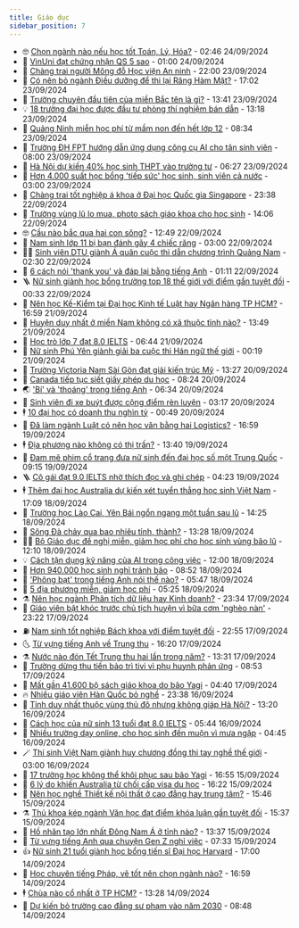 ```yaml
---
title: Giáo dục
sidebar_position: 7
---
```


<!-- vnexpress-giao-duc:START -->
- 🤓 [Chọn ngành nào nếu học tốt Toán, Lý, Hóa?](https://vnexpress.net/chon-nganh-nao-neu-hoc-tot-toan-ly-hoa-4796124.html) - 02:46 24/09/2024
- 🦆 [VinUni đạt chứng nhận QS 5 sao](https://vnexpress.net/vinuni-dat-chung-nhan-qs-5-sao-4796188.html) - 01:00 24/09/2024
- 🦩 [Chàng trai người Mông đỗ Học viện An ninh](https://vnexpress.net/chang-trai-nguoi-mong-do-hoc-vien-an-ninh-4796105.html) - 22:00 23/09/2024
- 🌮 [Có nên bỏ ngành Điều dưỡng để thi lại Răng Hàm Mặt?](https://vnexpress.net/co-nen-bo-nganh-dieu-duong-de-thi-lai-rang-ham-mat-4796055.html) - 17:02 23/09/2024
- 🔭 [Trường chuyên đầu tiên của miền Bắc tên là gì?](https://vnexpress.net/truong-chuyen-dau-tien-cua-mien-bac-ten-la-gi-4795907.html) - 13:41 23/09/2024
- 💡 [18 trường đại học được đầu tư phòng thí nghiệm bán dẫn](https://vnexpress.net/18-truong-dai-hoc-duoc-dau-tu-phong-thi-nghiem-ban-dan-4796147.html) - 13:18 23/09/2024
- 🥰 [Quảng Ninh miễn học phí từ mầm non đến hết lớp 12](https://vnexpress.net/quang-ninh-mien-hoc-phi-tu-mam-non-den-het-lop-12-4795995.html) - 08:34 23/09/2024
- 🐲 [Trường ĐH FPT hướng dẫn ứng dụng công cụ AI cho tân sinh viên](https://vnexpress.net/truong-dh-fpt-huong-dan-ung-dung-cong-cu-ai-cho-tan-sinh-vien-4795911.html) - 08:00 23/09/2024
- 🦒 [Hà Nội dự kiến 40% học sinh THPT vào trường tư](https://vnexpress.net/ha-noi-du-kien-40-hoc-sinh-thpt-vao-truong-tu-4795840.html) - 06:27 23/09/2024
- 🦆 [Hơn 4.000 suất học bổng &#39;tiếp sức&#39; học sinh, sinh viên cả nước](https://vnexpress.net/hon-4-000-suat-hoc-bong-tiep-suc-hoc-sinh-sinh-vien-ca-nuoc-4791331.html) - 03:00 23/09/2024
- 🧰 [Chàng trai tốt nghiệp á khoa ở Đại học Quốc gia Singapore](https://vnexpress.net/chang-trai-tot-nghiep-a-khoa-o-dai-hoc-quoc-gia-singapore-4793664.html) - 23:38 22/09/2024
- 🐘 [Trường vùng lũ lo mua, photo sách giáo khoa cho học sinh](https://vnexpress.net/truong-vung-lu-lo-mua-photo-sach-giao-khoa-cho-hoc-sinh-4795432.html) - 14:06 22/09/2024
- 🤓 [Cầu nào bắc qua hai con sông?](https://vnexpress.net/cau-nao-bac-qua-hai-con-song-4795690.html) - 12:49 22/09/2024
- 🧰 [Nam sinh lớp 11 bị bạn đánh gãy 4 chiếc răng](https://vnexpress.net/nam-sinh-lop-11-bi-ban-danh-gay-4-chiec-rang-4795592.html) - 03:00 22/09/2024
- 🧑‍💻 [Sinh viên DTU giành Á quân cuộc thi dẫn chương trình Quảng Nam](https://vnexpress.net/sinh-vien-dtu-gianh-a-quan-cuoc-thi-dan-chuong-trinh-quang-nam-4795594.html) - 02:30 22/09/2024
- 🫶 [6 cách nói &#39;thank you&#39; và đáp lại bằng tiếng Anh](https://vnexpress.net/6-cach-noi-thank-you-va-dap-lai-bang-tieng-anh-4795575.html) - 01:11 22/09/2024
- 🪜 [Nữ sinh giành học bổng trường top 18 thế giới với điểm gần tuyệt đối](https://vnexpress.net/nu-sinh-gianh-hoc-bong-truong-top-18-the-gioi-voi-diem-gan-tuyet-doi-4793803.html) - 00:33 22/09/2024
- 🎊 [Nên học Kế-Kiểm tại Đại học Kinh tế Luật hay Ngân hàng TP HCM?](https://vnexpress.net/nen-hoc-ke-kiem-tai-dai-hoc-kinh-te-luat-hay-ngan-hang-tp-hcm-4795547.html) - 16:59 21/09/2024
- 🧐 [Huyện duy nhất ở miền Nam không có xã thuộc tỉnh nào?](https://vnexpress.net/huyen-duy-nhat-o-mien-nam-khong-co-xa-thuoc-tinh-nao-4795493.html) - 13:49 21/09/2024
- 🌈 [Học trò lớp 7 đạt 8.0 IELTS](https://vnexpress.net/hoc-tro-lop-7-dat-8-0-ielts-4793968.html) - 06:44 21/09/2024
- 🥰 [Nữ sinh Phú Yên giành giải ba cuộc thi Hán ngữ thế giới](https://vnexpress.net/nu-sinh-phu-yen-gianh-giai-ba-cuoc-thi-han-ngu-the-gioi-4795243.html) - 00:19 21/09/2024
- 🎡 [Trường Victoria Nam Sài Gòn đạt giải kiến trúc Mỹ](https://vnexpress.net/truong-victoria-nam-sai-gon-dat-giai-kien-truc-my-4795228.html) - 13:27 20/09/2024
- 🎊 [Canada tiếp tục siết giấy phép du học](https://vnexpress.net/canada-tiep-tuc-siet-giay-phep-du-hoc-4795099.html) - 08:24 20/09/2024
- 🌏 [&#39;Bí&#39; và &#39;thoáng&#39; trong tiếng Anh](https://vnexpress.net/bi-va-thoang-trong-tieng-anh-4795091.html) - 06:34 20/09/2024
- 🥸 [Sinh viên đi xe buýt được cộng điểm rèn luyện](https://vnexpress.net/sinh-vien-di-xe-buyt-duoc-cong-diem-ren-luyen-4794842.html) - 03:17 20/09/2024
- 🕴 [10 đại học có doanh thu nghìn tỷ](https://vnexpress.net/10-dai-hoc-co-doanh-thu-nghin-ty-4794617.html) - 00:49 20/09/2024
- 💂 [Đã làm ngành Luật có nên học văn bằng hai Logistics?](https://vnexpress.net/da-lam-nganh-luat-co-nen-hoc-van-bang-hai-logistics-4794762.html) - 16:59 19/09/2024
- 🕴 [Địa phương nào không có thị trấn?](https://vnexpress.net/dia-phuong-nao-khong-co-thi-tran-4794751.html) - 13:40 19/09/2024
- 🌋 [Đam mê phim cổ trang đưa nữ sinh đến đại học số một Trung Quốc](https://vnexpress.net/dam-me-phim-co-trang-dua-nu-sinh-den-dai-hoc-so-mot-trung-quoc-4794447.html) - 09:15 19/09/2024
- 🪜 [Cô gái đạt 9.0 IELTS nhờ thích đọc và ghi chép](https://vnexpress.net/co-gai-dat-9-0-ielts-nho-thich-doc-va-ghi-chep-4793450.html) - 04:23 19/09/2024
- 🕴 [Thêm đại học Australia dự kiến xét tuyển thẳng học sinh Việt Nam](https://vnexpress.net/them-dai-hoc-australia-du-kien-xet-tuyen-thang-hoc-sinh-viet-nam-4794243.html) - 17:09 18/09/2024
- 🎃 [Trường học Lào Cai, Yên Bái ngổn ngang một tuần sau lũ](https://vnexpress.net/truong-hoc-lao-cai-yen-bai-ngon-ngang-mot-tuan-sau-lu-4794030.html) - 14:25 18/09/2024
- 🦏 [Sông Đà chảy qua bao nhiêu tỉnh, thành?](https://vnexpress.net/song-da-chay-qua-bao-nhieu-tinh-thanh-4794293.html) - 13:28 18/09/2024
- 🧑‍🏫 [Bộ Giáo dục đề nghị miễn, giảm học phí cho học sinh vùng bão lũ](https://vnexpress.net/bo-giao-duc-de-nghi-mien-giam-hoc-phi-cho-hoc-sinh-vung-bao-lu-4794418.html) - 12:10 18/09/2024
- 💡 [Cách tận dụng kỹ năng của AI trong công việc](https://vnexpress.net/cach-tan-dung-ky-nang-cua-ai-trong-cong-viec-4794374.html) - 12:00 18/09/2024
- 🐎 [Hơn 940.000 học sinh nghỉ tránh bão](https://vnexpress.net/hon-940-000-hoc-sinh-nghi-tranh-bao-4794333.html) - 08:52 18/09/2024
- 🧰 [&#39;Phông bạt&#39; trong tiếng Anh nói thế nào?](https://vnexpress.net/phong-bat-trong-tieng-anh-noi-the-nao-4794246.html) - 05:47 18/09/2024
- 🙉 [5 địa phương miễn, giảm học phí](https://vnexpress.net/5-dia-phuong-mien-giam-hoc-phi-4793509.html) - 05:25 18/09/2024
- ⚗️ [Nên học ngành Phân tích dữ liệu hay Kinh doanh?](https://vnexpress.net/nen-hoc-nganh-phan-tich-du-lieu-hay-kinh-doanh-4793460.html) - 23:34 17/09/2024
- 🌝 [Giáo viên bật khóc trước chủ tịch huyện vì bữa cơm &#39;nghèo nàn&#39;](https://vnexpress.net/giao-vien-bat-khoc-truoc-chu-tich-huyen-vi-bua-com-ngheo-nan-4794022.html) - 23:22 17/09/2024
- ⛽️ [Nam sinh tốt nghiệp Bách khoa với điểm tuyệt đối](https://vnexpress.net/nam-sinh-tot-nghiep-bach-khoa-voi-diem-tuyet-doi-4793964.html) - 22:55 17/09/2024
- 🌜 [Từ vựng tiếng Anh về Trung thu](https://vnexpress.net/tu-vung-tieng-anh-ve-trung-thu-4793489.html) - 16:20 17/09/2024
- ⚗️ [Nước nào đón Tết Trung thu hai lần trong năm?](https://vnexpress.net/nuoc-nao-don-tet-trung-thu-hai-lan-trong-nam-4793989.html) - 13:31 17/09/2024
- 🧰 [Trường dừng thu tiền bảo trì tivi vì phụ huynh phản ứng](https://vnexpress.net/truong-dung-thu-tien-bao-tri-tivi-vi-phu-huynh-phan-ung-4793902.html) - 08:53 17/09/2024
- 🤗 [Mất gần 41.600 bộ sách giáo khoa do bão Yagi](https://vnexpress.net/mat-gan-41-600-bo-sach-giao-khoa-do-bao-yagi-4793779.html) - 04:40 17/09/2024
- 🔥 [Nhiều giáo viên Hàn Quốc bỏ nghề](https://vnexpress.net/nhieu-giao-vien-han-quoc-bo-nghe-4790685.html) - 23:38 16/09/2024
- 💪 [Tỉnh duy nhất thuộc vùng thủ đô nhưng không giáp Hà Nội?](https://vnexpress.net/tinh-duy-nhat-thuoc-vung-thu-do-nhung-khong-giap-ha-noi-4793554.html) - 13:20 16/09/2024
- 💂 [Cách học của nữ sinh 13 tuổi đạt 8.0 IELTS](https://vnexpress.net/cach-hoc-cua-nu-sinh-13-tuoi-dat-8-0-ielts-4792795.html) - 05:44 16/09/2024
- 🌮 [Nhiều trường dạy online, cho học sinh đến muộn vì mưa ngập](https://vnexpress.net/nhieu-truong-day-online-cho-hoc-sinh-den-muon-vi-mua-ngap-4793346.html) - 04:45 16/09/2024
- 🪄 [Thí sinh Việt Nam giành huy chương đồng thi tay nghề thế giới](https://vnexpress.net/thi-sinh-viet-nam-gianh-huy-chuong-dong-thi-tay-nghe-the-gioi-4793228.html) - 03:00 16/09/2024
- 🎡 [17 trường học không thể khôi phục sau bão Yagi](https://vnexpress.net/17-truong-hoc-khong-the-khoi-phuc-sau-bao-yagi-4793178.html) - 16:55 15/09/2024
- 🌈 [6 lý do khiến Australia từ chối cấp visa du học](https://vnexpress.net/6-ly-do-khien-australia-tu-choi-cap-visa-du-hoc-4793090.html) - 16:22 15/09/2024
- 🎊 [Nên học nghề Thiết kế nội thất ở cao đẳng hay trung tâm?](https://vnexpress.net/nen-hoc-nghe-thiet-ke-noi-that-o-cao-dang-hay-trung-tam-4793124.html) - 15:46 15/09/2024
- ⚗️ [Thủ khoa kép ngành Văn học đạt điểm khóa luận gần tuyệt đối](https://vnexpress.net/thu-khoa-kep-nganh-van-hoc-dat-diem-khoa-luan-gan-tuyet-doi-4792638.html) - 15:37 15/09/2024
- 🌁 [Hồ nhân tạo lớn nhất Đông Nam Á ở tỉnh nào?](https://vnexpress.net/ho-nhan-tao-lon-nhat-dong-nam-a-o-tinh-nao-4793075.html) - 13:37 15/09/2024
- 🦏 [Từ vựng tiếng Anh qua chuyện Gen Z nghỉ việc](https://vnexpress.net/tu-vung-tieng-anh-qua-chuyen-gen-z-nghi-viec-4792890.html) - 07:33 15/09/2024
- 👍 [Nữ sinh 21 tuổi giành học bổng tiến sĩ Đại học Harvard](https://vnexpress.net/nu-sinh-21-tuoi-gianh-hoc-bong-tien-si-dai-hoc-harvard-4792824.html) - 17:00 14/09/2024
- 🌈 [Học chuyên tiếng Pháp, vẽ tốt nên chọn ngành nào?](https://vnexpress.net/hoc-chuyen-tieng-phap-ve-tot-nen-chon-nganh-nao-4765837.html) - 16:59 14/09/2024
- 🕴 [Chùa nào cổ nhất ở TP HCM?](https://vnexpress.net/chua-nao-co-nhat-o-tp-hcm-4784613.html) - 13:28 14/09/2024
- 🧰 [Dự kiến bỏ trường cao đẳng sư phạm vào năm 2030](https://vnexpress.net/du-kien-bo-truong-cao-dang-su-pham-vao-nam-2030-4792720.html) - 08:48 14/09/2024<!-- vnexpress-giao-duc:END -->
